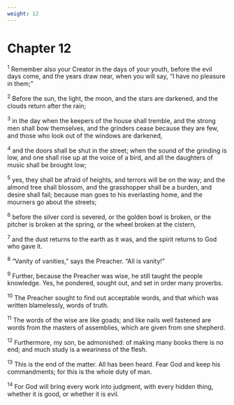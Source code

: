```yaml
---
weight: 12
---
```


# Chapter 12

<sup>1</sup> Remember also your Creator in the days of your youth, before the evil days come, and the years draw near, when you will say, “I have no pleasure in them;” 

<sup>2</sup> Before the sun, the light, the moon, and the stars are darkened, and the clouds return after the rain; 

<sup>3</sup> in the day when the keepers of the house shall tremble, and the strong men shall bow themselves, and the grinders cease because they are few, and those who look out of the windows are darkened, 

<sup>4</sup> and the doors shall be shut in the street; when the sound of the grinding is low, and one shall rise up at the voice of a bird, and all the daughters of music shall be brought low; 

<sup>5</sup> yes, they shall be afraid of heights, and terrors will be on the way; and the almond tree shall blossom, and the grasshopper shall be a burden, and desire shall fail; because man goes to his everlasting home, and the mourners go about the streets; 

<sup>6</sup> before the silver cord is severed, or the golden bowl is broken, or the pitcher is broken at the spring, or the wheel broken at the cistern, 

<sup>7</sup> and the dust returns to the earth as it was, and the spirit returns to God who gave it. 

<sup>8</sup> “Vanity of vanities,” says the Preacher. “All is vanity!” 

<sup>9</sup> Further, because the Preacher was wise, he still taught the people knowledge. Yes, he pondered, sought out, and set in order many proverbs. 

<sup>10</sup> The Preacher sought to find out acceptable words, and that which was written blamelessly, words of truth. 

<sup>11</sup> The words of the wise are like goads; and like nails well fastened are words from the masters of assemblies, which are given from one shepherd. 

<sup>12</sup> Furthermore, my son, be admonished: of making many books there is no end; and much study is a weariness of the flesh. 

<sup>13</sup> This is the end of the matter. All has been heard. Fear God and keep his commandments; for this is the whole duty of man. 

<sup>14</sup> For God will bring every work into judgment, with every hidden thing, whether it is good, or whether it is evil. 

